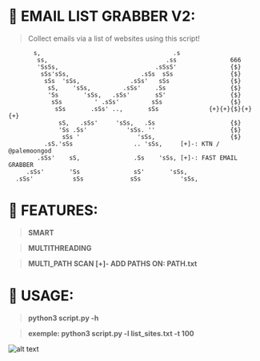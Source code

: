 # :email: EMAIL LIST GRABBER V2:
>Collect emails via a list of websites using this script!
>
           s,                                     .s
            ss,                                 .ss               666
            'SsSs,                           .sSsS'               {$}
             sSs'sSs,                    .sSs  sSs                {$}
              sSs  'sSs,              .sSs'   sSs                 {$}
               sS,    'sSs,         .sSs'    .Ss                  {$}
               'Ss       'sSs,   .sSs'       sS'                  {$}                
                sSs         ' .sSs'         sSs                   {$}      
                 sSs       .sSs' ..,       sSs              {+}{+}{$}{+}{+}       
                  sS,   .sSs'     'sSs,   .Ss                     {$}       
                  'Ss .Ss'           'sSs. ''                     {$}       
                   sSs '                'sSs,                     {$}
              .sS.'sSs                 .. 'sSs,     [+]-: KTN / @palemoongod
            .sSs'    sS,               .Ss    'sSs, [+]-: FAST EMAIL GRABBER
         .sSs'       'Ss               sS'       'sSs,
      .sSs'           sSs             sSs           'sSs,

# :gift: FEATURES:
> **SMART**

> **MULTITHREADING**

> **MULTI_PATH SCAN [+]- ADD PATHS ON: PATH.txt**

# :pencil: USAGE:
> **python3 script.py -h**

> **exemple: python3 script.py -l list_sites.txt -t 100**

![alt text](https://i.imgur.com/x8f1OVX.jpg)
